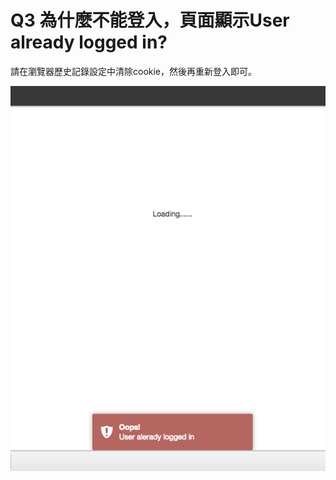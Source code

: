 # Q3 為什麼不能登入，頁面顯示User already logged in?

請在瀏覽器歷史記錄設定中清除cookie，然後再重新登入即可。

![](resources/FF4AE6A17A4D3D8A02E58466B8CFA977.png)
